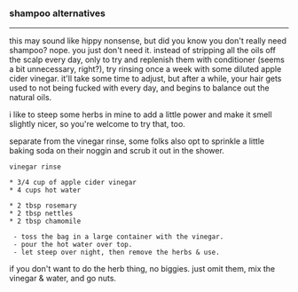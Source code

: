 ### shampoo alternatives

---

this may sound like hippy nonsense, but did you know you don't really need shampoo? nope. you just don't need it. instead of stripping all the oils off the scalp every day, only to try and replenish them with conditioner (seems a bit unnecessary, right?), try rinsing once a week with some diluted apple cider vinegar. it'll take some time to adjust, but after a while, your hair gets used to not being fucked with every day, and begins to balance out the natural oils. 

i like to steep some herbs in mine to add a little power and make it smell slightly nicer, so you're welcome to try that, too.

separate from the vinegar rinse, some folks also opt to sprinkle a little baking soda on their noggin and scrub it out in the shower. 

```
vinegar rinse

* 3/4 cup of apple cider vinegar
* 4 cups hot water

* 2 tbsp rosemary
* 2 tbsp nettles
* 2 tbsp chamomile

 - toss the bag in a large container with the vinegar. 
 - pour the hot water over top.
 - let steep over night, then remove the herbs & use.

```

if you don't want to do the herb thing, no biggies. just omit them, mix the vinegar & water, and go nuts.
